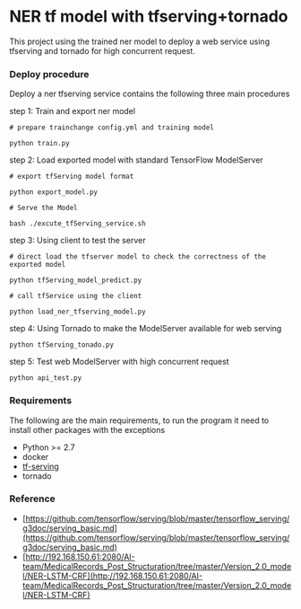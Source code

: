 NER tf model with tfserving+tornado 
===================================

This project using the trained ner model to deploy a web service using tfserving
and tornado for high concurrent request.


### Deploy procedure 
    
Deploy a ner tfserving service contains the following three main procedures

step 1: Train and export ner model
```
# prepare trainchange config.yml and training model

python train.py

```

step 2: Load exported model with standard TensorFlow ModelServer
```
# export tfServing model format

python export_model.py

# Serve the Model

bash ./excute_tfServing_service.sh

```

step 3: Using client to test the server
```
# direct load the tfserver model to check the correctness of the exported model

python tfServing_model_predict.py

# call tfService using the client

python load_ner_tfserving_model.py

```

step 4: Using Tornado to make the ModelServer available for web serving
```
python tfServing_tonado.py

```

step 5: Test web ModelServer with high concurrent request
```
python api_test.py

```


### Requirements
    
The following are the main requirements, to run the program it need to install
 other packages with the exceptions
    
- Python >= 2.7
- docker
- [tf-serving](https://github.com/tensorflow/serving/blob/master/tensorflow_serving/g3doc/setup.md)
- tornado


### Reference

- [https://github.com/tensorflow/serving/blob/master/tensorflow_serving/g3doc/serving_basic.md](https://github.com/tensorflow/serving/blob/master/tensorflow_serving/g3doc/serving_basic.md)
- [http://192.168.150.61:2080/AI-team/MedicalRecords_Post_Structuration/tree/master/Version_2.0_model/NER-LSTM-CRF](http://192.168.150.61:2080/AI-team/MedicalRecords_Post_Structuration/tree/master/Version_2.0_model/NER-LSTM-CRF)
    
